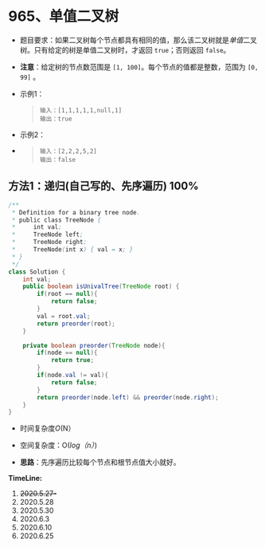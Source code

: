# 965、单值二叉树

- 题目要求：如果二叉树每个节点都具有相同的值，那么该二叉树就是*单值*二叉树。只有给定的树是单值二叉树时，才返回 `true`；否则返回 `false`。

- **注意**：给定树的节点数范围是 `[1, 100]`。每个节点的值都是整数，范围为 `[0, 99]` 。

- 示例1：

  >```
  >输入：[1,1,1,1,1,null,1]
  >输出：true
  >```

- 示例2：

- >```
  >输入：[2,2,2,5,2]
  >输出：false
  >```

## 方法1：递归(自己写的、先序遍历) 100%

```java
/**
 * Definition for a binary tree node.
 * public class TreeNode {
 *     int val;
 *     TreeNode left;
 *     TreeNode right;
 *     TreeNode(int x) { val = x; }
 * }
 */
class Solution {
    int val;
    public boolean isUnivalTree(TreeNode root) {
        if(root == null){
            return false;
        }
        val = root.val;
        return preorder(root);
    }

    private boolean preorder(TreeNode node){
        if(node == null){
            return true;
        }
        if(node.val != val){
            return false;
        }
        return preorder(node.left) && preorder(node.right);
    }
}
```

- 时间复杂度*O*(N）

- 空间复杂度：O(*log（n）*)


- **思路**：先序遍历比较每个节点和根节点值大小就好。



**TimeLine:**

1. ~~2020.5.27-~~
2. 2020.5.28
3. 2020.5.30
4. 2020.6.3
5. 2020.6.10
6. 2020.6.25